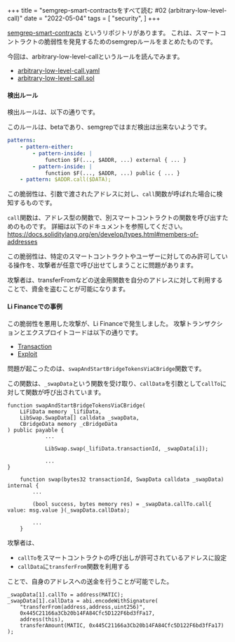 +++
title = "semgrep-smart-contractsをすべて読む #02 (arbitrary-low-level-call)"
date = "2022-05-04"
tags = [
    "security",
]
+++

[semgrep-smart-contracts](https://github.com/Raz0r/semgrep-smart-contracts) というリポジトリがあります。
これは、スマートコントラクトの脆弱性を発見するためのsemgrepルールをまとめたものです。

今回は、arbitrary-low-level-callというルールを読んでみます。

- [arbitrary-low-level-call.yaml](https://github.com/Raz0r/semgrep-smart-contracts/blob/master/solidity/arbitrary-low-level-call.yaml)
- [arbitrary-low-level-call.sol](https://github.com/Raz0r/semgrep-smart-contracts/blob/master/solidity/arbitrary-low-level-call.sol)

#### 検出ルール

検出ルールは、以下の通りです。

このルールは、betaであり、semgrepではまだ検出は出来ないようです。

```yaml
patterns:
    - pattern-either:
        - pattern-inside: |
            function $F(..., $ADDR, ...) external { ... }
        - pattern-inside: |
            function $F(..., $ADDR, ...) public { ... }
    - pattern: $ADDR.call($DATA);
```

この脆弱性は、引数で渡されたアドレスに対し、`call`関数が呼ばれた場合に検知するものです。

`call`関数は、アドレス型の関数で、別スマートコントラクトの関数を呼び出すためのものです。
詳細は以下のドキュメントを参照してください。
https://docs.soliditylang.org/en/develop/types.html#members-of-addresses

この脆弱性は、特定のスマートコントラクトやユーザーに対してのみ許可している操作を、攻撃者が任意で呼び出せてしまうことに問題があります。

攻撃者は、transferFromなどの送金用関数を自分のアドレスに対して利用することで、資金を盗むことが可能になります。

#### Li Financeでの事例

この脆弱性を悪用した攻撃が、Li Financeで発生しました。
攻撃トランザクションとエクスプロイトコードは以下の通りです。

- [Transaction](https://versatile.blocksecteam.com/tx/eth/0x4b4143cbe7f5475029cf23d6dcbb56856366d91794426f2e33819b9b1aac4e96)
- [Exploit](https://github.com/PwnedNoMore/postmortem/tree/main/2022/lifi)

問題が起こったのは、`swapAndStartBridgeTokensViaCBridge`関数です。

この関数は、`_swapData`という関数を受け取り、`callData`を引数として`callTo`に対して関数が呼び出されています。

```solidity
function swapAndStartBridgeTokensViaCBridge(
    LiFiData memory _lifiData,
    LibSwap.SwapData[] calldata _swapData,
    CBridgeData memory _cBridgeData
) public payable {
            ...

            LibSwap.swap(_lifiData.transactionId, _swapData[i]);

            ...
}
```

```solidity
    function swap(bytes32 transactionId, SwapData calldata _swapData) internal {
        ...

        (bool success, bytes memory res) = _swapData.callTo.call{ value: msg.value }(_swapData.callData);

        ...
    }
```

攻撃者は、
- `callTo`をスマートコントラクトの呼び出しが許可されているアドレスに設定
- `callData`に`transferFrom`関数を利用する

ことで、自身のアドレスへの送金を行うことが可能でした。

```solidity
_swapData[1].callTo = address(MATIC);
_swapData[1].callData = abi.encodeWithSignature(
    "transferFrom(address,address,uint256)",
    0x445C21166a3Cb20b14FA84Cfc5D122F6bd3fFa17,
    address(this),
    transferAmount(MATIC, 0x445C21166a3Cb20b14FA84Cfc5D122F6bd3fFa17)
);
```
